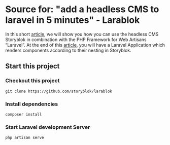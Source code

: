 # Source for: "add a headless CMS to laravel in 5 minutes" - Larablok

In this short [article](https://www.storyblok.com/tp/add-a-headless-cms-to-laravel-in-5-minutes), we will show you how you can use the headless CMS Storyblok in combination with the PHP Framework for Web Artisans “Laravel”. At the end of this [article](https://www.storyblok.com/tp/add-a-headless-cms-to-laravel-in-5-minutes), you will have a Laravel Application which renders components according to their nesting in Storyblok.

## Start this project

### Checkout this project
```
git clone https://github.com/storyblok/larablok
```

### Install dependencies
```
composer install
```

### Start Laravel development Server
```
php artisan serve
```